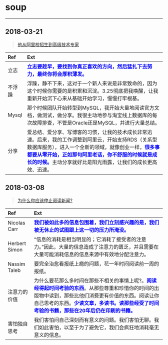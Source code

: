 # soup
---

## 2018-03-21

> [他从阿里校招生到高级技术专家](https://yq.aliyun.com/articles/554776?spm=a2c4e.11157919.spm-bestcontent.4.302c27ae3jLSl6)


|  Ref | Ext |
| :--- | :---------- |
| 立志 | <font color=blue>**立志要趁早，要找到你真正喜欢的方向，然后猛扎下去努力，最终你将会厚积薄发。**</font> |
| 不浮躁 | 浮躁，静不下来，这对于一个新人来说是非常致命的，因为这个时候你需要的是积累和沉淀。3.25彻底把我唤醒，让我重新开始沉下心来从基础开始学习，慢慢打牢根基。 |
| Mysql | 那个时候团队开始转型到MySQL，我开始大量地阅读官方文档，做测试，做分享。我很主动地参与淘宝线上数据库的每次故障排查，不管是Oracle还是MySQL，并进行大量总结。 |
| 分享 | 爱总结、爱分享、写博客的习惯，让我的技术成长非常迅速。后来，我的工作调整到阿里云，开始支持RDS（关系型数据库服务），进入一个全新的领域，就像创业一样，<font color=blue>**很多事都要从零开始，正如那句阿里老话，你不舒服的时候就是成长的时候。**</font>主动分享就好比是阳光雨露，让我们的成长更高效、迅速。 |

## 2018-03-08

> [为什么你应该停止阅读新闻?](https://www.cnblogs.com/IcanFixIt/p/8524843.html)

|  Ref | Ext |
| :--- | :---------- |
| Nicolas Carr | <font color=blue>**我们被如此多的信息包围着，我们立刻感兴趣的是，我们被无休止的试图跟上这一切的压力所淹没。**</font> |
| Herbert Simon | “信息的消耗是相当明显的；它消耗了接受者的注意力。”因此，大量的信息造成了注意力的匮乏，并且需要在大量可能消耗信息的信息来源中有效地分配注意力。 |
| Nassim Taleb | 要完全治愈看报纸上瘾的问题，花一年时间阅读前一周的报纸。|
| 注意力的价值 | 为什么要花那么多时间在那些不相关的事情上呢?。<font color=blue>**阅读经得起时间考验的东西**</font>。从那些尊重和珍惜你的时间的出版物中读到，那些比他们消费更有价值的东西。阅读让你自己思考的东西。<font color=blue>**少读文章，多读书。读那些经受了时间考验的书籍，那些在20年后仍在印刷的书籍。**</font> |
| 害怕独自思考 | 我们害怕问自己深刻而有意义的问题。我们害怕无聊。我们如此害怕，以至于为了避免它，我们会疯狂地消耗毫无意义的信息。 | 